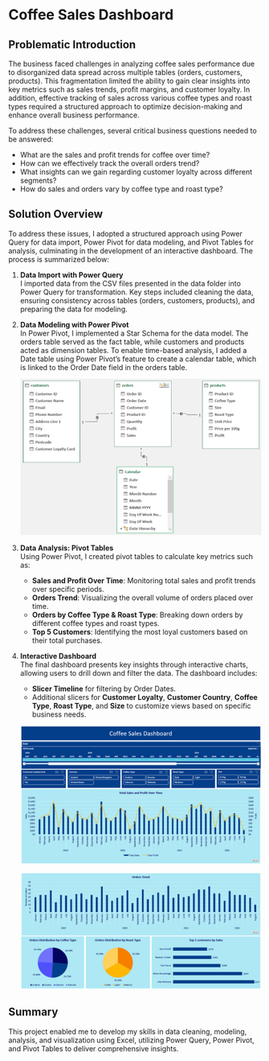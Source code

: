 # Coffee Sales Dashboard

## Problematic Introduction
The business faced challenges in analyzing coffee sales performance due to disorganized data spread across multiple tables (orders, customers, products). This fragmentation limited the ability to gain clear insights into key metrics such as sales trends, profit margins, and customer loyalty. In addition, effective tracking of sales across various coffee types and roast types required a structured approach to optimize decision-making and enhance overall business performance. 

To address these challenges, several critical business questions needed to be answered:
- What are the sales and profit trends for coffee over time?
- How can we effectively track the overall orders trend?
- What insights can we gain regarding customer loyalty across different segments?
- How do sales and orders vary by coffee type and roast type?

## Solution Overview
To address these issues, I adopted a structured approach using Power Query for data import, Power Pivot for data modeling, and Pivot Tables for analysis, culminating in the development of an interactive dashboard. The process is summarized below:

1. **Data Import with Power Query**  
   I imported data from the CSV files presented in the data folder into Power Query for transformation. Key steps included cleaning the data, ensuring consistency across tables (orders, customers, products), and preparing the data for modeling.

2. **Data Modeling with Power Pivot**  
   In Power Pivot, I implemented a Star Schema for the data model. The orders table served as the fact table, while customers and products acted as dimension tables. To enable time-based analysis, I added a Date table using Power Pivot’s feature to create a calendar table, which is linked to the Order Date field in the orders table.
   <p align="center">
       <img src="screens/data_model.png" />
   </p>

3. **Data Analysis: Pivot Tables**  
   Using Power Pivot, I created pivot tables to calculate key metrics such as:
   - **Sales and Profit Over Time**: Monitoring total sales and profit trends over specific periods.
   - **Orders Trend**: Visualizing the overall volume of orders placed over time.
   - **Orders by Coffee Type & Roast Type**: Breaking down orders by different coffee types and roast types.
   - **Top 5 Customers**: Identifying the most loyal customers based on their total purchases.

4. **Interactive Dashboard**  
   The final dashboard presents key insights through interactive charts, allowing users to drill down and filter the data. The dashboard includes:
   - **Slicer Timeline** for filtering by Order Dates.
   - Additional slicers for **Customer Loyalty**, **Customer Country**, **Coffee Type**, **Roast Type**, and **Size** to customize views based on specific business needs.
   <p align="center">
       <img src="screens/dash1.png" />
   </p>
   <p align="center">
       <img src="screens/dash2.png" />
   </p>

## Summary
This project enabled me to develop my skills in data cleaning, modeling, analysis, and visualization using Excel, utilizing Power Query, Power Pivot, and Pivot Tables to deliver comprehensive insights.
